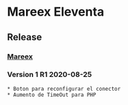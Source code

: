 # Mareex Eleventa

## Release

### [Mareex](https://jarscr.github.io/mareex/home#release)


### Version 1 R1 2020-08-25
````
* Boton para reconfigurar el conector
* Aumento de TimeOut para PHP
````


